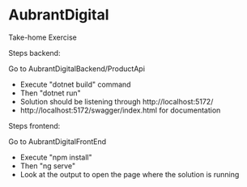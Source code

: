 # AubrantDigital
Take-home Exercise

Steps backend:

Go to AubrantDigitalBackend/ProductApi
- Execute "dotnet build" command
- Then "dotnet run"
- Solution should be listening through http://localhost:5172/ 
- http://localhost:5172/swagger/index.html for documentation

Steps frontend:

Go to AubrantDigitalFrontEnd
- Execute "npm install"
- Then "ng serve"
- Look at the output to open the page where the solution is running
